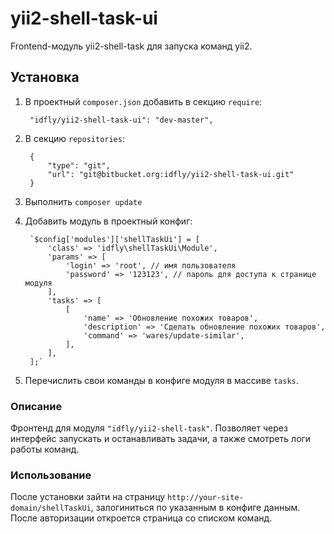 # yii2-shell-task-ui

Frontend-модуль yii2-shell-task для запуска команд yii2.

## Установка

1. В проектный `composer.json` добавить в секцию `require`:

        "idfly/yii2-shell-task-ui": "dev-master",

2. В секцию `repositories`:

        {
            "type": "git",
            "url": "git@bitbucket.org:idfly/yii2-shell-task-ui.git"
        }

3. Выполнить `composer update`

4. Добавить модуль в проектный конфиг:

        `$config['modules']['shellTaskUi'] = [
            'class' => 'idfly\shellTaskUi\Module',
            'params' => [
                'login' => 'root', // имя пользователя
                'password' => '123123', // пароль для доступа к странице модуля
            ],
            'tasks' => [
                [
                    'name' => 'Обновление похожих товаров',
                    'description' => 'Сделать обновление похожих товаров',
                    'command' => 'wares/update-similar',
                ],
            ],
        ];`

4. Перечислить свои команды в конфиге модуля в массиве `tasks`.

### Описание

Фронтенд для модуля `"idfly/yii2-shell-task"`. Позволяет через интерфейс
запускать и останавливать задачи, а также смотреть логи работы команд.

### Использование

После установки зайти на страницу `http://your-site-domain/shellTaskUi`,
залогиниться по указанным в конфиге данным. После авторизации откроется
страница со списком команд.
